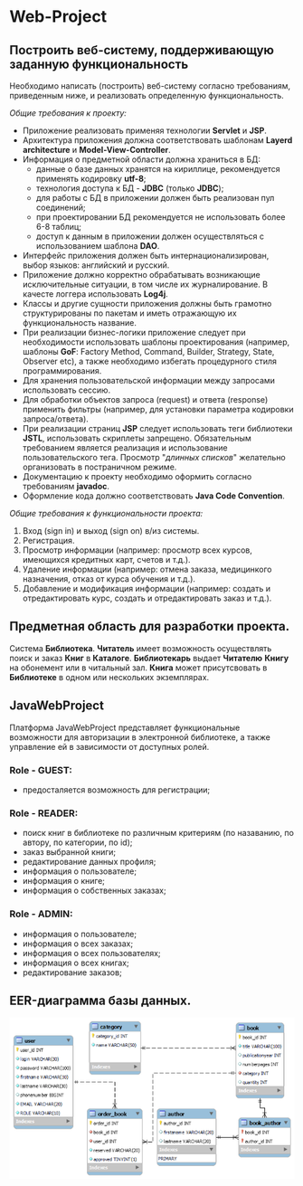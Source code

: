 # Web-Project
## Построить веб-систему, поддерживающую заданную функциональность
Необходимо написать (построить) веб-систему согласно требованиям, приведенным ниже, и реализовать определенную функциональность.

_Общие требования к проекту:_
* Приложение реализовать применяя технологии __Servlet__ и __JSP__.
* Архитектура приложения должна соответствовать шаблонам __Layerd architecture__ и __Model-View-Controller__.
* Информация о предметной области должна храниться в БД:
    * данные о базе данных хранятся на кириллице, рекомендуется применять кодировку __utf-8__;
    * технология доступа к БД - __JDBC__ (только __JDBC__);
    * для работы с БД в приложении должен быть реализован пул соединений;
    * при проектировании БД рекомендуется не использовать более 6-8 таблиц;
    * доступ к данным в приложении должен осуществляться с использованием шаблона __DAO__.
* Интерфейс приложения должен быть интернационализирован, выбор языков: английский и русский.
* Приложение должно корректно обрабатывать возникающие исключительные ситуации, в том числе их журналирование. В качесте логгера использовать __Log4j__.
* Классы и другие сущности приложения должны быть грамотно структурированы по пакетам и иметь отражающую их функциональность название.
* При реализации бизнес-логики приложение следует при необходимости использовать шаблоны проектирования (например, шаблоны __GoF__: Factory Method, Command, Builder,
 Strategy, State, Observer etc), а также необходимо избегать процедурного стиля программирования.
* Для хранения пользовательской информации между запросами использовать сессию.
* Для обработки объектов запроса (request) и ответа (response) применить фильтры (например, для установки параметра кодировки запроса/ответа).
* При реализации страниц __JSP__ следует использовать теги библиотеки __JSTL__, использовать скриплеты запрещено. Обязательным требованием является реализация и 
использование пользовательского тега. Просмотр "_длинных списков_" желательно организовать в постраничном режиме.
* Документацию к проекту необходимо оформить согласно требованиям __javadoc__.
* Оформление кода должно соответствовать __Java Code Convention__.

_Общие требования к функциональности проекта:_
1) Вход (sign in) и выход (sign on) в/из системы.
2) Регистрация.
3) Просмотр информации (например: просмотр всех курсов, имеющихся кредитных карт, счетов и т.д.).
4) Удаление информации (например: отмена заказа, медицинкого назначения, отказ от курса обучения и т.д.).
5) Добавление и модификация информации (например: создать и отредактировать курс, создать и отредактировать заказ и т.д.).

## Предметная область для разработки проекта.
Система __Библиотека__. __Читатель__ имеет возможность осуществлять поиск и заказ __Книг__ в __Каталоге__. __Библиотекарь__ выдает __Читателю__ __Книгу__
на обонемент или в читальный зал. __Книга__ может присутсвовать в __Библиотеке__ в одном или нескольких экземплярах. 

## JavaWebProject 
Платформа JavaWebProject представляет функциональные возможности для авторизации в электронной библиотеке, а также управление ей в зависимости от доступных ролей.
### Role - GUEST:
* предосталяется возможность для регистрации;
### Role - READER:
* поиск книг в библиотеке по различным критериям (по назаванию, по автору, по категории, по id);
* заказ выбранной книги;
* редактирование данных профиля;
* информация о пользователе;
* информация о книге;
* информация о собственных заказах;
### Role - ADMIN:
* информация о пользователе;
* информация о всех заказах;
* информация о всех пользователях;
* информация о всех книгах;
* редактирование заказов;

## EER-диаграмма базы данных.
<img src="data/temp/eer-diagram.png" width="900">
